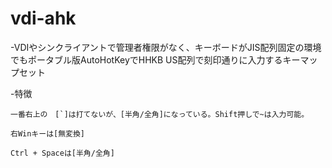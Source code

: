 # vdi-ahk

-VDIやシンクライアントで管理者権限がなく、キーボードがJIS配列固定の環境でもポータブル版AutoHotKeyでHHKB US配列で刻印通りに入力するキーマップセット

-特徴

    一番右上の　[`]は打てないが、[半角/全角]になっている。Shift押しで~は入力可能。

    右Winキーは[無変換]

    Ctrl + Spaceは[半角/全角]
    


